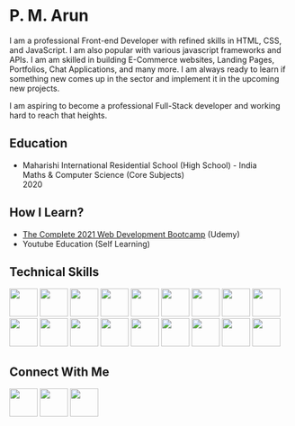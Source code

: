 # P. M. Arun
I am a professional Front-end Developer with refined skills in HTML, CSS, and JavaScript. I am also popular with various javascript frameworks and APIs. I am am skilled in building E-Commerce websites, Landing Pages, Portfolios, Chat Applications, and many more. I am always ready to learn if something new comes up in the sector and implement it in the upcoming new projects.


I am aspiring to become a professional Full-Stack developer and working hard to reach that heights.


## Education
- Maharishi International Residential School (High School) - India  
  Maths & Computer Science (Core Subjects)  
  2020

## How I Learn?
- [The Complete 2021 Web Development Bootcamp](https://www.udemy.com/certificate/UC-f1873fdd-5dfa-4684-866f-e2be1aaf6e72/) (Udemy)  
- Youtube Education (Self Learning)

## Technical Skills
<img src="https://icons.iconarchive.com/icons/cornmanthe3rd/plex/256/Other-html-5-icon.png" width="50" height="50"> <img src="https://i.lensdump.com/i/8LCZ32.png" width="50" height="50"> <img src="https://upload.wikimedia.org/wikipedia/commons/thumb/6/6a/JavaScript-logo.png/768px-JavaScript-logo.png" width="50" height="50"> <img src="https://camo.githubusercontent.com/22045498095171997ccf6a9554672519b9f67898/68747470733a2f2f63646e2e776f726c64766563746f726c6f676f2e636f6d2f6c6f676f732f72656163742e737667" width="50" height="50"> <img src="https://img2.pngio.com/redux-react-npm-state-management-png-573x572px-redux-area-redux-png-290_290.jpg" width="50" height="50"> <img src="https://www.pngkey.com/png/full/377-3771917_scss-logo.png" width="50" height="50"> <img src="https://images.squarespace-cdn.com/content/v1/5452fef6e4b04beba5190a40/1508636007992-1MYQMJ28800PE93ZHNXZ/ke17ZwdGBToddI8pDm48kJKLvRhd97ksAzEoo4MgIxQUqsxRUqqbr1mOJYKfIPR7LoDQ9mXPOjoJoqy81S2I8N_N4V1vUb5AoIIIbLZhVYxCRW4BPu10St3TBAUQYVKc01qWpuskuofPmCZCwks6c0q-oHkQMheaeQ7zj_bNWgEgdhrLKqzZEEPfj-nI6Q0y/website-cropped-v2.png?format=1000w" width="50" height="50"> <img src="https://cdn.dribbble.com/users/528264/screenshots/3140440/firebase_logo.png?compress=1&resize=400x300" width="50" height="50"> <img src="https://lh3.googleusercontent.com/proxy/H6JP3w4I1nnMof03vySYrA1p7aHkf2rPuJ6-8al3jfgL0VhSAfLaOsI2H5plCo3Dkgn1TtEJ5WhhCUNfDy17h2r_rp0I4DcO3SSXGbP09YXBISTGR3sPKQP31wW70Sgu-3ABzdKc8bs8lNQOyAo1hlYuqLgwwW7APUWt_RZ5IA" width="50" height="50"> <img src="https://cdn.freebiesupply.com/logos/thumbs/2x/mysql-5-logo.png" width="50" height="50"> <img src="https://download.logo.wine/logo/PostgreSQL/PostgreSQL-Logo.wine.png" width="50" height="50"> <img src="https://e7.pngegg.com/pngimages/465/779/png-clipart-blue-and-white-c-logo-the-c-programming-language-computer-programming-computer-icons-programmer-blue-angle.png" width="50" height="50"> <img src="https://upload.wikimedia.org/wikipedia/commons/thumb/1/18/ISO_C%2B%2B_Logo.svg/306px-ISO_C%2B%2B_Logo.svg.png" width="50" height="50"> <img src="https://www.pikpng.com/pngl/m/230-2301371_python-programming-python-logo-transparent-background-clipart.png" width="50" height="50"> <img src="http://pngimg.com/uploads/github/github_PNG40.png" width="50" height="50"> <img src="https://i.dlpng.com/static/png/6957558_preview.png" width="50" height="50"> <img src="https://download.logo.wine/logo/Linux/Linux-Logo.wine.png" width="50" height="50"> <img src="https://upload.wikimedia.org/wikipedia/commons/thumb/9/9a/Visual_Studio_Code_1.35_icon.svg/1024px-Visual_Studio_Code_1.35_icon.svg.png" width="50" height="50">

## Connect With Me
<a href="https://www.linkedin.com/in/p-m-arun-0718741a6/"><img src="https://nebigdatahub.org/wp-content/uploads/2020/02/linkedin-512.png" width="50" height="50"></a> <a href="https://www.instagram.com/webdevforum/"><img src="https://clipartart.com/images/instagram-clipart-png-transparent-background-6.jpg" width="50" height="50"></a> <a href="https://github.com/ArunMurugavel24"><img src="http://pngimg.com/uploads/github/github_PNG40.png" width="50" height="50"></a>
